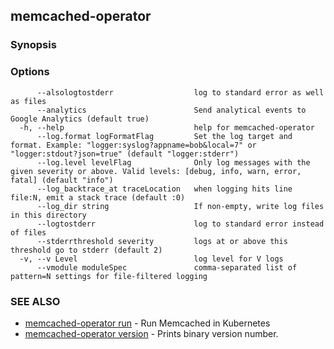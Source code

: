 ## memcached-operator



### Synopsis




### Options

```
      --alsologtostderr                  log to standard error as well as files
      --analytics                        Send analytical events to Google Analytics (default true)
  -h, --help                             help for memcached-operator
      --log.format logFormatFlag         Set the log target and format. Example: "logger:syslog?appname=bob&local=7" or "logger:stdout?json=true" (default "logger:stderr")
      --log.level levelFlag              Only log messages with the given severity or above. Valid levels: [debug, info, warn, error, fatal] (default "info")
      --log_backtrace_at traceLocation   when logging hits line file:N, emit a stack trace (default :0)
      --log_dir string                   If non-empty, write log files in this directory
      --logtostderr                      log to standard error instead of files
      --stderrthreshold severity         logs at or above this threshold go to stderr (default 2)
  -v, --v Level                          log level for V logs
      --vmodule moduleSpec               comma-separated list of pattern=N settings for file-filtered logging
```

### SEE ALSO
* [memcached-operator run](memcached-operator_run.md)	 - Run Memcached in Kubernetes
* [memcached-operator version](memcached-operator_version.md)	 - Prints binary version number.


